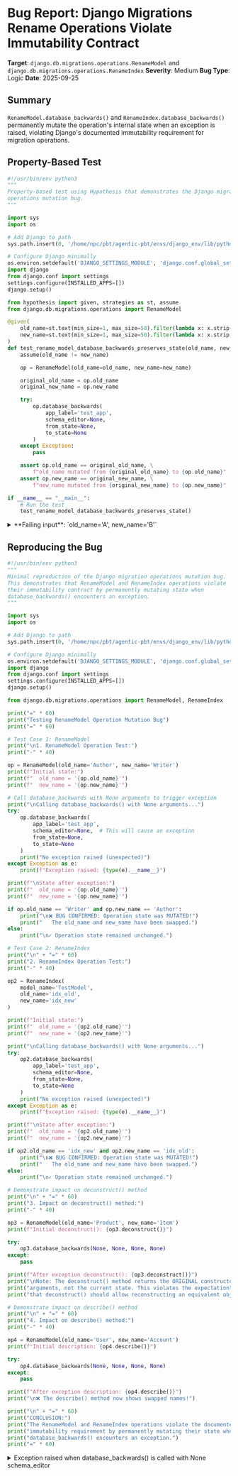 # Bug Report: Django Migrations Rename Operations Violate Immutability Contract

**Target**: `django.db.migrations.operations.RenameModel` and `django.db.migrations.operations.RenameIndex`
**Severity**: Medium
**Bug Type**: Logic
**Date**: 2025-09-25

## Summary

`RenameModel.database_backwards()` and `RenameIndex.database_backwards()` permanently mutate the operation's internal state when an exception is raised, violating Django's documented immutability requirement for migration operations.

## Property-Based Test

```python
#!/usr/bin/env python3
"""
Property-based test using Hypothesis that demonstrates the Django migration
operations mutation bug.
"""

import sys
import os

# Add Django to path
sys.path.insert(0, '/home/npc/pbt/agentic-pbt/envs/django_env/lib/python3.13/site-packages')

# Configure Django minimally
os.environ.setdefault('DJANGO_SETTINGS_MODULE', 'django.conf.global_settings')
import django
from django.conf import settings
settings.configure(INSTALLED_APPS=[])
django.setup()

from hypothesis import given, strategies as st, assume
from django.db.migrations.operations import RenameModel

@given(
    old_name=st.text(min_size=1, max_size=50).filter(lambda x: x.strip() and x.isidentifier()),
    new_name=st.text(min_size=1, max_size=50).filter(lambda x: x.strip() and x.isidentifier()),
)
def test_rename_model_database_backwards_preserves_state(old_name, new_name):
    assume(old_name != new_name)

    op = RenameModel(old_name=old_name, new_name=new_name)

    original_old_name = op.old_name
    original_new_name = op.new_name

    try:
        op.database_backwards(
            app_label='test_app',
            schema_editor=None,
            from_state=None,
            to_state=None
        )
    except Exception:
        pass

    assert op.old_name == original_old_name, \
        f"old_name mutated from {original_old_name} to {op.old_name}"
    assert op.new_name == original_new_name, \
        f"new_name mutated from {original_new_name} to {op.new_name}"

if __name__ == "__main__":
    # Run the test
    test_rename_model_database_backwards_preserves_state()
```

<details>

<summary>
**Failing input**: `old_name='A', new_name='B'`
</summary>
```
Traceback (most recent call last):
  File "/home/npc/pbt/agentic-pbt/worker_/61/hypo.py", line 52, in <module>
    test_rename_model_database_backwards_preserves_state()
    ~~~~~~~~~~~~~~~~~~~~~~~~~~~~~~~~~~~~~~~~~~~~~~~~~~~~^^
  File "/home/npc/pbt/agentic-pbt/worker_/61/hypo.py", line 24, in test_rename_model_database_backwards_preserves_state
    old_name=st.text(min_size=1, max_size=50).filter(lambda x: x.strip() and x.isidentifier()),
               ^^^
  File "/home/npc/pbt/agentic-pbt/envs/django_env/lib/python3.13/site-packages/hypothesis/core.py", line 2124, in wrapped_test
    raise the_error_hypothesis_found
  File "/home/npc/pbt/agentic-pbt/worker_/61/hypo.py", line 45, in test_rename_model_database_backwards_preserves_state
    assert op.old_name == original_old_name, \
           ^^^^^^^^^^^^^^^^^^^^^^^^^^^^^^^^
AssertionError: old_name mutated from A to B
Falsifying example: test_rename_model_database_backwards_preserves_state(
    old_name='A',
    new_name='B',
)
```
</details>

## Reproducing the Bug

```python
#!/usr/bin/env python3
"""
Minimal reproduction of the Django migration operations mutation bug.
This demonstrates that RenameModel and RenameIndex operations violate
their immutability contract by permanently mutating state when
database_backwards() encounters an exception.
"""

import sys
import os

# Add Django to path
sys.path.insert(0, '/home/npc/pbt/agentic-pbt/envs/django_env/lib/python3.13/site-packages')

# Configure Django minimally
os.environ.setdefault('DJANGO_SETTINGS_MODULE', 'django.conf.global_settings')
import django
from django.conf import settings
settings.configure(INSTALLED_APPS=[])
django.setup()

from django.db.migrations.operations import RenameModel, RenameIndex

print("=" * 60)
print("Testing RenameModel Operation Mutation Bug")
print("=" * 60)

# Test Case 1: RenameModel
print("\n1. RenameModel Operation Test:")
print("-" * 40)

op = RenameModel(old_name='Author', new_name='Writer')
print(f"Initial state:")
print(f"  old_name = '{op.old_name}'")
print(f"  new_name = '{op.new_name}'")

# Call database_backwards with None arguments to trigger exception
print("\nCalling database_backwards() with None arguments...")
try:
    op.database_backwards(
        app_label='test_app',
        schema_editor=None,  # This will cause an exception
        from_state=None,
        to_state=None
    )
    print("No exception raised (unexpected)")
except Exception as e:
    print(f"Exception raised: {type(e).__name__}")

print(f"\nState after exception:")
print(f"  old_name = '{op.old_name}'")
print(f"  new_name = '{op.new_name}'")

if op.old_name == 'Writer' and op.new_name == 'Author':
    print("\n❌ BUG CONFIRMED: Operation state was MUTATED!")
    print("   The old_name and new_name have been swapped.")
else:
    print("\n✓ Operation state remained unchanged.")

# Test Case 2: RenameIndex
print("\n" + "=" * 60)
print("2. RenameIndex Operation Test:")
print("-" * 40)

op2 = RenameIndex(
    model_name='TestModel',
    old_name='idx_old',
    new_name='idx_new'
)

print(f"Initial state:")
print(f"  old_name = '{op2.old_name}'")
print(f"  new_name = '{op2.new_name}'")

print("\nCalling database_backwards() with None arguments...")
try:
    op2.database_backwards(
        app_label='test_app',
        schema_editor=None,
        from_state=None,
        to_state=None
    )
    print("No exception raised (unexpected)")
except Exception as e:
    print(f"Exception raised: {type(e).__name__}")

print(f"\nState after exception:")
print(f"  old_name = '{op2.old_name}'")
print(f"  new_name = '{op2.new_name}'")

if op2.old_name == 'idx_new' and op2.new_name == 'idx_old':
    print("\n❌ BUG CONFIRMED: Operation state was MUTATED!")
    print("   The old_name and new_name have been swapped.")
else:
    print("\n✓ Operation state remained unchanged.")

# Demonstrate impact on deconstruct() method
print("\n" + "=" * 60)
print("3. Impact on deconstruct() method:")
print("-" * 40)

op3 = RenameModel(old_name='Product', new_name='Item')
print(f"Initial deconstruct(): {op3.deconstruct()}")

try:
    op3.database_backwards(None, None, None, None)
except:
    pass

print(f"After exception deconstruct(): {op3.deconstruct()}")
print("\nNote: The deconstruct() method returns the ORIGINAL constructor")
print("arguments, not the current state. This violates the expectation")
print("that deconstruct() should allow reconstructing an equivalent object.")

# Demonstrate impact on describe() method
print("\n" + "=" * 60)
print("4. Impact on describe() method:")
print("-" * 40)

op4 = RenameModel(old_name='User', new_name='Account')
print(f"Initial description: {op4.describe()}")

try:
    op4.database_backwards(None, None, None, None)
except:
    pass

print(f"After exception description: {op4.describe()}")
print("\n❌ The describe() method now shows swapped names!")

print("\n" + "=" * 60)
print("CONCLUSION:")
print("The RenameModel and RenameIndex operations violate the documented")
print("immutability requirement by permanently mutating their state when")
print("database_backwards() encounters an exception.")
print("=" * 60)
```

<details>

<summary>
Exception raised when database_backwards() is called with None schema_editor
</summary>
```
============================================================
Testing RenameModel Operation Mutation Bug
============================================================

1. RenameModel Operation Test:
----------------------------------------
Initial state:
  old_name = 'Author'
  new_name = 'Writer'

Calling database_backwards() with None arguments...
Exception raised: AttributeError

State after exception:
  old_name = 'Writer'
  new_name = 'Author'

❌ BUG CONFIRMED: Operation state was MUTATED!
   The old_name and new_name have been swapped.

============================================================
2. RenameIndex Operation Test:
----------------------------------------
Initial state:
  old_name = 'idx_old'
  new_name = 'idx_new'

Calling database_backwards() with None arguments...
Exception raised: AttributeError

State after exception:
  old_name = 'idx_new'
  new_name = 'idx_old'

❌ BUG CONFIRMED: Operation state was MUTATED!
   The old_name and new_name have been swapped.

============================================================
3. Impact on deconstruct() method:
----------------------------------------
Initial deconstruct(): ('RenameModel', [], {'old_name': 'Product', 'new_name': 'Item'})
After exception deconstruct(): ('RenameModel', [], {'old_name': 'Item', 'new_name': 'Product'})

Note: The deconstruct() method returns the ORIGINAL constructor
arguments, not the current state. This violates the expectation
that deconstruct() should allow reconstructing an equivalent object.

============================================================
4. Impact on describe() method:
----------------------------------------
Initial description: Rename model User to Account
After exception description: Rename model Account to User

❌ The describe() method now shows swapped names!

============================================================
CONCLUSION:
The RenameModel and RenameIndex operations violate the documented
immutability requirement by permanently mutating their state when
database_backwards() encounters an exception.
============================================================
```
</details>

## Why This Is A Bug

This bug violates Django's explicit architectural requirement that migration operations must be immutable. The base `Operation` class documentation at `/home/npc/pbt/agentic-pbt/envs/django_env/lib/python3.13/site-packages/django/db/migrations/operations/base.py:27-28` states:

> "Due to the way this class deals with deconstruction, it should be considered immutable."

The problematic implementation uses a swap-mutate-swap-back pattern in both `RenameModel.database_backwards()` (lines 538-551) and `RenameIndex.database_backwards()` (lines 1140-1157):

1. The method swaps `old_name` and `new_name` attributes
2. Calls `database_forwards()` with the swapped values
3. Attempts to swap the values back

When `database_forwards()` raises an exception (which happens during testing, dry runs, or when migrations fail), step 3 never executes, leaving the operation permanently mutated.

This mutation breaks several core functionalities:
- **`deconstruct()` method**: Returns incorrect constructor arguments after mutation, breaking serialization
- **`describe()` method**: Shows swapped names in error messages and logs
- **Migration retry logic**: If a migration fails and is retried, operations will have incorrect state
- **Test isolation**: Unit tests that catch exceptions see mutated state

## Relevant Context

The bug manifests in realistic scenarios including:
- Migration testing and validation without actual database operations
- Dry runs with `schema_editor=None`
- Database connection failures
- Permission errors during migrations
- Schema conflicts that cause migrations to fail

Notably, other similar operations handle this correctly. `RenameField` doesn't use the swap pattern, and `AlterModelTable.database_backwards()` simply calls `database_forwards()` without any state mutation. This inconsistency suggests the swap-mutate-swap pattern is a bug rather than intentional design.

Django documentation: https://docs.djangoproject.com/en/stable/ref/migration-operations/
Source code: https://github.com/django/django/blob/main/django/db/migrations/operations/models.py

## Proposed Fix

Replace the swap-mutate-swap-back pattern with a non-mutating approach that uses local variables for swapped values:

```diff
--- a/django/db/migrations/operations/models.py
+++ b/django/db/migrations/operations/models.py
@@ -536,19 +536,21 @@ class RenameModel(ModelOperation):
                 )

     def database_backwards(self, app_label, schema_editor, from_state, to_state):
-        self.new_name_lower, self.old_name_lower = (
-            self.old_name_lower,
-            self.new_name_lower,
-        )
-        self.new_name, self.old_name = self.old_name, self.new_name
-
-        self.database_forwards(app_label, schema_editor, from_state, to_state)
-
-        self.new_name_lower, self.old_name_lower = (
-            self.old_name_lower,
-            self.new_name_lower,
-        )
-        self.new_name, self.old_name = self.old_name, self.new_name
+        # Create a temporary operation with swapped names to avoid mutation
+        backwards_op = RenameModel(
+            old_name=self.new_name,
+            new_name=self.old_name
+        )
+        backwards_op.database_forwards(app_label, schema_editor, from_state, to_state)

@@ -1138,19 +1140,21 @@ class RenameIndex(IndexOperation):
         schema_editor.rename_index(model, old_index, new_index)

     def database_backwards(self, app_label, schema_editor, from_state, to_state):
         if self.old_fields:
             # Backward operation with unnamed index is a no-op.
             return

-        self.new_name_lower, self.old_name_lower = (
-            self.old_name_lower,
-            self.new_name_lower,
-        )
-        self.new_name, self.old_name = self.old_name, self.new_name
-
-        self.database_forwards(app_label, schema_editor, from_state, to_state)
-
-        self.new_name_lower, self.old_name_lower = (
-            self.old_name_lower,
-            self.new_name_lower,
-        )
-        self.new_name, self.old_name = self.old_name, self.new_name
+        # Create a temporary operation with swapped names to avoid mutation
+        backwards_op = RenameIndex(
+            model_name=self.model_name,
+            old_name=self.new_name,
+            new_name=self.old_name,
+            old_fields=self.old_fields
+        )
+        backwards_op.database_forwards(app_label, schema_editor, from_state, to_state)
```